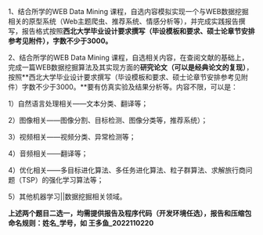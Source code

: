 1、结合所学的WEB Data Mining 课程，自选内容模拟实现一个与WEB数据挖掘相关的原型系统（Web主题爬虫、推荐系统、情感分析等），并完成实践报告撰写，报告格式按照**西北大学毕业设计要求撰写（毕设模板和要求、硕士论章节安排参考见附件），字数不少于3000。**

2、结合所学的WEB Data Mining 课程，自选相关内容，在查阅文献的基础上，完成一篇WEB数据挖掘算法及其实现方面的**研究论文（可以是经典论文的复现）**，按照**西北大学毕业设计要求撰写（毕设模板和要求、硕士论章节安排参考见附件）字数不少于3000。**要有仿真实验及结果分析等。内容不限，可以是：

1）自然语言处理相关——文本分类、翻译等；

2）图像相关——图像分割、目标检测、图像分类等，推荐系统）；

3）视频相关——视频分类、异常检测等；

4）音频相关——翻译等；

4）优化相关——多目标进化算法、多任务进化算法、粒子群算法、求解旅行商问题（TSP）的强化学习算法等；

5）其他机器学习||数据挖掘相关领域。

**上述两个题目二选一，均需提供报告及程序代码（开发环境任选），报告和压缩包命名规则：姓名_学号，如 王多鱼_2022110220**
